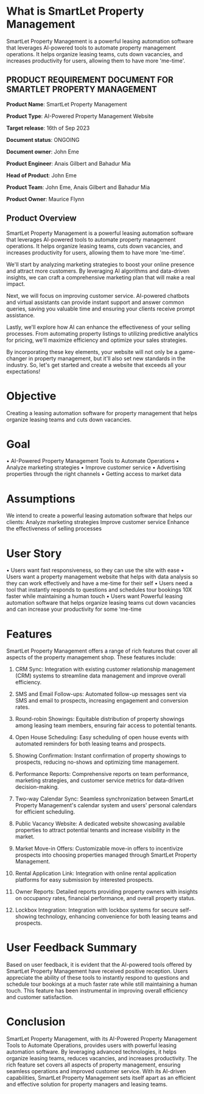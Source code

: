 # What is SmartLet Property Management

SmartLet Property Management is a powerful leasing automation software that leverages AI-powered tools to automate property management operations. It helps organize leasing teams, cuts down vacancies, and increases productivity for users, allowing them to have more 'me-time'.

## PRODUCT REQUIREMENT DOCUMENT FOR SMARTLET PROPERTY MANAGEMENT

**Product Name**: SmartLet Property Management

**Product Type**:	AI-Powered Property Management Website

**Target release**:	16th of Sep 2023

**Document status**: ONGOING

**Document owner**: John Eme

**Product Engineer**: Anais Gilbert and Bahadur Mia

**Head of Product**: John Eme

**Product Team**:	John Eme, Anais Gilbert and Bahadur Mia

**Product Owner**: Maurice Flynn

## Product Overview
SmartLet Property Management is a powerful leasing automation software that leverages AI-powered tools to automate property management operations. It helps organize leasing teams, cuts down vacancies, and increases productivity for users, allowing them to have more 'me-time'.

We'll start by analyzing marketing strategies to boost your online presence and attract more customers. By leveraging AI algorithms and data-driven insights, we can craft a comprehensive marketing plan that will make a real impact.

Next, we will focus on improving customer service. AI-powered chatbots and virtual assistants can provide instant support and answer common queries, saving you valuable time and ensuring your clients receive prompt assistance.

Lastly, we'll explore how AI can enhance the effectiveness of your selling processes. From automating property listings to utilizing predictive analytics for pricing, we'll maximize efficiency and optimize your sales strategies.

By incorporating these key elements, your website will not only be a game-changer in property management, but it'll also set new standards in the industry. So, let's get started and create a website that exceeds all your expectations!

# Objective
Creating a leasing automation software for property management that helps organize leasing teams and cuts down vacancies.

# Goal
•	AI-Powered Property Management Tools to Automate Operations
•	Analyze marketing strategies
•	Improve customer service
•	Advertising properties through the right channels
•	Getting access to market data

# Assumptions
We intend to create a powerful leasing automation software that helps our clients:
Analyze marketing strategies
Improve customer service
Enhance the effectiveness of selling processes

# User Story

•	Users want fast responsiveness, so they can use the site with ease
•	Users want a property management website that helps with data analysis so they can work effectively and have a me-time for their self
•	Users need a tool that instantly responds to questions and schedules tour bookings 10X faster while maintaining a human touch
•	Users want Powerful leasing automation software that helps organize leasing teams cut down vacancies and can increase your productivity for some ‘me-time

# Features
SmartLet Property Management offers a range of rich features that cover all aspects of the property management shop. These features include:

1.	CRM Sync: Integration with existing customer relationship management (CRM) systems to streamline data management and improve overall efficiency.

2.	SMS and Email Follow-ups: Automated follow-up messages sent via SMS and email to prospects, increasing engagement and conversion rates.

3.	Round-robin Showings: Equitable distribution of property showings among leasing team members, ensuring fair access to potential tenants.

4.	Open House Scheduling: Easy scheduling of open house events with automated reminders for both leasing teams and prospects.

5.	Showing Confirmation: Instant confirmation of property showings to prospects, reducing no-shows and optimizing time management.

6.	Performance Reports: Comprehensive reports on team performance, marketing strategies, and customer service metrics for data-driven decision-making.

7.	Two-way Calendar Sync: Seamless synchronization between SmartLet Property Management's calendar system and users' personal calendars for efficient scheduling.

8.	Public Vacancy Website: A dedicated website showcasing available properties to attract potential tenants and increase visibility in the market.

9.	Market Move-in Offers: Customizable move-in offers to incentivize prospects into choosing properties managed through SmartLet Property Management.

10.	Rental Application Link: Integration with online rental application platforms for easy submission by interested prospects.

11.	Owner Reports: Detailed reports providing property owners with insights on occupancy rates, financial performance, and overall property status.

12.	Lockbox Integration: Integration with lockbox systems for secure self-showing technology, enhancing convenience for both leasing teams and prospects.

# User Feedback Summary
Based on user feedback, it is evident that the AI-powered tools offered by SmartLet Property Management have received positive reception. Users appreciate the ability of these tools to instantly respond to questions and schedule tour bookings at a much faster rate while still maintaining a human touch. This feature has been instrumental in improving overall efficiency and customer satisfaction.

# Conclusion
SmartLet Property Management, with its AI-Powered Property Management Tools to Automate Operations, provides users with powerful leasing automation software. By leveraging advanced technologies, it helps organize leasing teams, reduces vacancies, and increases productivity. The rich feature set covers all aspects of property management, ensuring seamless operations and improved customer service. With its AI-driven capabilities, SmartLet Property Management sets itself apart as an efficient and effective solution for property managers and leasing teams.
